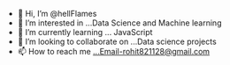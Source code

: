 - 👋 Hi, I’m @hellFlames
- 👀 I’m interested in ...Data Science and Machine learning
- 🌱 I’m currently learning ... JavaScript
- 💞️ I’m looking to collaborate on ...Data science projects
- 📫 How to reach me ...Email-rohit821128@gmail.com

<!---
hellFlames/hellFlames is a ✨ special ✨ repository because its `README.md` (this file) appears on your GitHub profile.
You can click the Preview link to take a look at your changes.
--->
